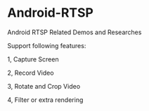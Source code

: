# Android-RTSP
Android RTSP Related Demos and Researches

Support following features:

1, Capture Screen

2, Record Video

3, Rotate and Crop Video

4, Filter or extra rendering
